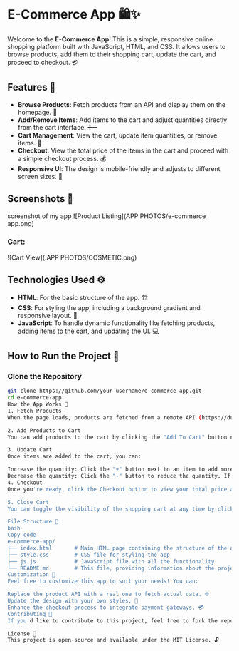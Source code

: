 # E-Commerce App 🛍️✨

Welcome to the **E-Commerce App**! This is a simple, responsive online shopping platform built with JavaScript, HTML, and CSS. It allows users to browse products, add them to their shopping cart, update the cart, and proceed to checkout. 💳

## Features 🌟

- **Browse Products**: Fetch products from an API and display them on the homepage. 🛒
- **Add/Remove Items**: Add items to the cart and adjust quantities directly from the cart interface. ➕➖
- **Cart Management**: View the cart, update item quantities, or remove items. 🧳
- **Checkout**: View the total price of the items in the cart and proceed with a simple checkout process. 💰
- **Responsive UI**: The design is mobile-friendly and adjusts to different screen sizes. 📱

## Screenshots 📸

screenshot of my app 
![Product Listing](APP PHOTOS/e-commerce app.png)

### Cart:

![Cart View](.APP PHOTOS/COSMETIC.png)

## Technologies Used ⚙️

- **HTML**: For the basic structure of the app. 🏗️
- **CSS**: For styling the app, including a background gradient and responsive layout. 🎨
- **JavaScript**: To handle dynamic functionality like fetching products, adding items to the cart, and updating the UI. 💻

## How to Run the Project 🚀

### Clone the Repository

```bash
git clone https://github.com/your-username/e-commerce-app.git
cd e-commerce-app
How the App Works 🔧
1. Fetch Products
When the page loads, products are fetched from a remote API (https://dummyjson.com/products) and displayed in a product list. 📦

2. Add Products to Cart
You can add products to the cart by clicking the "Add To Cart" button next to each product. The cart will be updated accordingly. 🛍️

3. Update Cart
Once items are added to the cart, you can:

Increase the quantity: Click the "+" button next to an item to add more. ➕
Decrease the quantity: Click the "-" button to reduce the quantity. If the quantity reaches zero, the item is removed from the cart. ➖
4. Checkout
Once you're ready, click the Checkout button to view your total price and confirm your purchase. 🏁

5. Close Cart
You can toggle the visibility of the shopping cart at any time by clicking on the cart icon at the top-right of the page. 🛒❌

File Structure 📁
bash
Copy code
e-commerce-app/
├── index.html       # Main HTML page containing the structure of the app
├── style.css        # CSS file for styling the app
├── js.js            # JavaScript file with all the functionality
└── README.md        # This file, providing information about the project
Customization 🎨
Feel free to customize this app to suit your needs! You can:

Replace the product API with a real one to fetch actual data. 🌐
Update the design with your own styles. 🎨
Enhance the checkout process to integrate payment gateways. 💳
Contributing 🤝
If you'd like to contribute to this project, feel free to fork the repository and create a pull request. Contributions are always welcome! 🚀

License 📜
This project is open-source and available under the MIT License. 🔓